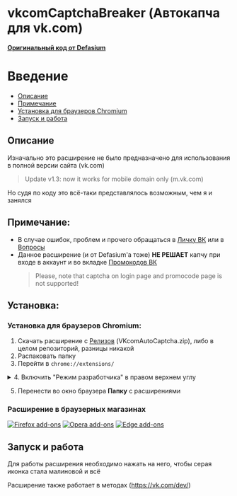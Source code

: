 # vkcomCaptchaBreaker (Автокапча для vk.com)
[__Оригинальный код от Defasium__](https://github.com/Defasium/vkCaptchaBreaker)
# Введение

- [Описание](https://github.com/eremeyko/vkcomCaptchaBreaker#%D0%9E%D0%BF%D0%B8%D1%81%D0%B0%D0%BD%D0%B8%D0%B5)<br/>
- [Примечание](https://github.com/eremeyko/vkcomCaptchaBreaker#%D0%9F%D1%80%D0%B8%D0%BC%D0%B5%D1%87%D0%B0%D0%BD%D0%B8%D0%B5)<br/>
- [Установка для браузеров Chromium](https://github.com/eremeyko/vkcomCaptchaBreaker#%D0%A3%D1%81%D1%82%D0%B0%D0%BD%D0%BE%D0%B2%D0%BA%D0%B0%20%D0%B4%D0%BB%D1%8F%20%D0%B1%D1%80%D0%B0%D1%83%D0%B7%D0%B5%D1%80%D0%BE%D0%B2%20Chromium:)
- [Запуск и работа](https://github.com/eremeyko/vkcomCaptchaBreaker#%D0%97%D0%B0%D0%BF%D1%83%D1%81%D0%BA%20%D0%B8%20%D1%80%D0%B0%D0%B1%D0%BE%D1%82%D0%B0)

## Описание
Изначально это расширение не было предназначено для использования в полной версии сайта (vk.com)
>Update v1.3: now it works for mobile domain only (m.vk.com)

Но судя по коду это всё-таки представлялось возможным, чем я и занялся

## Примечание:
- В случае ошибок, проблем и прочего обращаться в [Личку ВК](https://vk.me/eremey) или в [Вопросы](https://github.com/eremeyko/vkcomCaptchaBreaker/issues)
- Данное расширение (и от Defasium'а тоже) __НЕ РЕШАЕТ__ капчу при входе в аккаунт и во вкладке [Промокодов ВК](https://vk.com/settings?act=payments&w=promocode)
    > Please, note that captcha on login page and promocode page is not supported!

## Установка:
### Установка для браузеров Chromium:
1. Скачать расширение с [Релизов](https://github.com/eremeyko/vkcomCaptchaBreaker/releases) (VKcomAutoCaptcha.zip), либо в целом репозиторий, разницы никакой
2. Распаковать папку
3. Перейти в `chrome://extensions/`
<details>
<summary>4. Включить "Режим разработчика" в правом верхнем углу</summary>
<img src="https://i.imgur.com/thAxeoa.png">
</details>

5. Перенести во окно браузера __Папку__ с расширениями

### Расширение в браузерных магазинах  
<a href="https://addons.mozilla.org/ru/firefox/addon/vkautocaptcha/"><img src="https://github.com/Defasium/vkCaptchaBreaker/raw/main/assets/firefox-addons.png" alt="Firefox add-ons"></a>
<a href="https://addons.opera.com/en-gb/extensions/details/vkautocaptcha/"><img src="https://i.imgur.com/BbflXWM.png" alt="Opera add-ons"></a>
<a href="https://microsoftedge.microsoft.com/addons/detail/vkautocaptcha/pdgcocihgpjcahmbkipnnjmbdkmmfbaf"><img src="https://i.imgur.com/ynvAp3h.png" alt="Edge add-ons"></a>

## Запуск и работа
Для работы расширения необходимо нажать на него, чтобы серая иконка стала малиновой и всё

Расширение также работает в методах (https://vk.com/dev/) 
